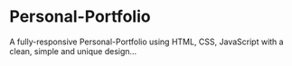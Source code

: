 # Personal-Portfolio
 A fully-responsive Personal-Portfolio using HTML, CSS, JavaScript with a clean, simple and unique design...
